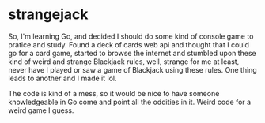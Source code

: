 # strangejack
So, I'm learning Go, and decided I should do some kind of console game to pratice and study. Found a deck of cards web api and thought that I could go for a card game, started to browse the internet and stumbled upon these kind of weird and strange Blackjack rules, well, strange for me at least, never have I played or saw a game of Blackjack using these rules. One thing leads to another and I made it lol.

The code is kind of a mess, so it would be nice to have someone knowledgeable in Go come and point all the oddities in it. Weird code for a weird game I guess.
